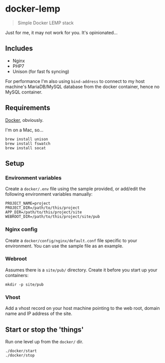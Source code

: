 # docker-lemp

> Simple Docker LEMP stack

Just for me, it may not work for you. It's opinionated...

## Includes

- Nginx
- PHP7
- Unison (for fast fs syncing)

For performance I'm also using `bind-address` to connect to my host machine's MariaDB/MySQL database from the docker container, hence no MySQL container.

## Requirements

[Docker](https://www.docker.com/), obviously.

I'm on a Mac, so...

```
brew install unison
brew install fswatch
brew install socat
```

## Setup

### Environment variables

Create a `docker/.env` file using the sample provided, or add/edit the following environment variables manually:

```
PROJECT_NAME=project
PROJECT_DIR=/path/to/this/project
APP_DIR=/path/to/this/project/site
WEBROOT_DIR=/path/to/this/project/site/pub
```

### Nginx config

Create a `docker/config/nginx/default.conf` file specific to your environment. You can use the sample file as an example.

### Webroot

Assumes there is a `site/pub/` directory. Create it before you start up your containers:

```
mkdir -p site/pub
```

### Vhost

Add a vhost record on your host machine pointing to the web root, domain name and IP address of the site.

## Start or stop the 'things'

Run one level up from the `docker/` dir.

```
./docker/start
./docker/stop
```
